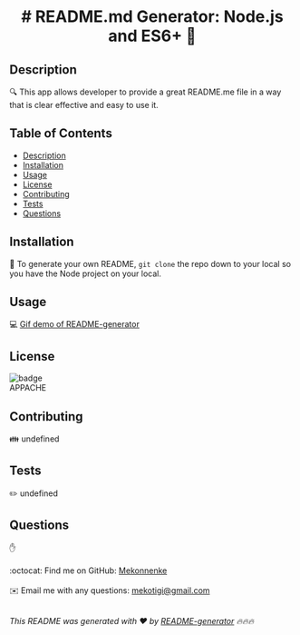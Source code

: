 
<h1 align="center"># README.md Generator: Node.js and ES6+ 👋</h1>


## Description
🔍 This app allows developer to provide a great README.me file in a way that is clear effective and easy to use it. 

## Table of Contents
- [Description](#description)
- [Installation](#installation)
- [Usage](#usage)
- [License](#license)
- [Contributing](#contributing)
- [Tests](#tests)
- [Questions](#questions)

## Installation
💾 To generate your own README, `git clone` the repo down to your local so you have the Node project on your local. 

## Usage
💻 [Gif demo of README-generator](readme-demo.gif)

## License
![badge](https://img.shields.io/badge/license-undefined-brightgreen)
<br />
APPACHE

## Contributing
👪 undefined

## Tests
✏️ undefined

## Questions
✋ <br />
<br />
:octocat: Find me on GitHub: [Mekonnenke](#https://github.com/undefined)<br />
<br />
✉️ Email me with any questions: [mekotigi@gmail.com](mekotigi@gmail.com)<br /><br />

_This README was generated with ❤️ by [README-generator](https://github.com/Mekonnenke/Node_js_challenege/blob/main/README.md) 🔥🔥🔥_
  